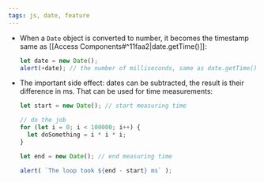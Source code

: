 ```yaml
---
tags: js, date, feature
---
```


- When a `Date` object is converted to number, it becomes the timestamp same as [[Access Components#^11faa2|date.getTime()]]:
	```js
	let date = new Date();
	alert(+date); // the number of milliseconds, same as date.getTime()
	```
- The important side effect: dates can be subtracted, the result is their difference in ms. That can be used for time measurements:
	```js
	let start = new Date(); // start measuring time
	
	// do the job
	for (let i = 0; i < 100000; i++) {
	  let doSomething = i * i * i;
	}
	
	let end = new Date(); // end measuring time
	
	alert( `The loop took ${end - start} ms` );
	```